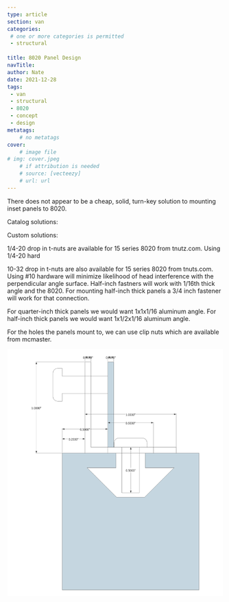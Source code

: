 ```yaml
---
type: article
section: van
categories: 
 # one or more categories is permitted
 - structural

title: 8020 Panel Design
navTitle:
author: Nate
date: 2021-12-28
tags:
 - van
 - structural
 - 8020
 - concept
 - design
metatags:
	# no metatags
cover: 
	# image file
# img: cover.jpeg
	# if attribution is needed
	# source: [vecteezy]
	# url: url
---
```


There does not appear to be a cheap, solid, turn-key solution to mounting inset panels to 8020.

Catalog solutions:

Custom solutions:

1/4-20 drop in t-nuts are available for 15 series 8020 from tnutz.com.  Using 1/4-20 hard

10-32 drop in t-nuts are also available for 15 series 8020 from tnuts.com.  Using #10 hardware will minimize likelihood of head interference with the perpendicular angle surface. Half-inch fastners will work with 1/16th thick angle and the 8020.  For mounting half-inch thick panels a 3/4 inch fastener will work for that connection.

For quarter-inch thick panels we would want 1x1x1/16 aluminum angle.  For half-inch thick panels we would want 1x1/2x1/16 aluminum angle.

For the holes the panels mount to, we can use clip nuts which are available from mcmaster.

![sketch](panel-mount-10-hardware.png)

